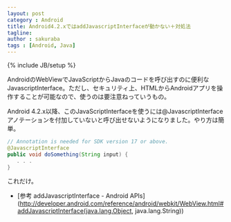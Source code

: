 ```yaml
---
layout: post
category : Android
title: Android4.2.xではaddJavascriptInterfaceが動かない＋対処法
tagline: 
author : sakuraba
tags : [Android, Java]
---
```

{% include JB/setup %}

AndroidのWebViewでJavaScriptからJavaのコードを呼び出すのに便利なJavascriptInterface。ただし、セキュリティ上、HTMLからAndroidアプリを操作することが可能なので、使うのは要注意ねっていうもの。

Android 4.2.x以降、このJavaScriptInterfaceを使うには@JavascriptInterfaceアノテーションを付加していないと呼び出せないようになりました。やり方は簡単。

```java
// Annotation is needed for SDK version 17 or above.
@JavascriptInterface
public void doSomething(String input) {
   . . .
}
```

これだけ。

- [参考 addJavascriptInterface - Android APIs](http://developer.android.com/reference/android/webkit/WebView.html#addJavascriptInterface(java.lang.Object, java.lang.String\))
